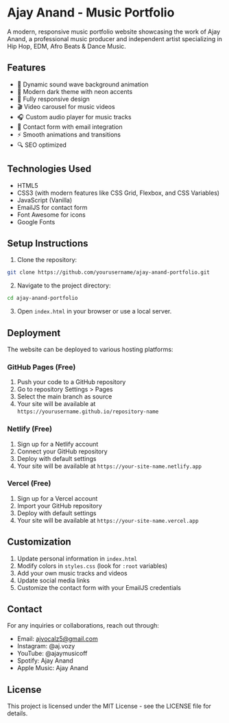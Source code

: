 # Ajay Anand - Music Portfolio

A modern, responsive music portfolio website showcasing the work of Ajay Anand, a professional music producer and independent artist specializing in Hip Hop, EDM, Afro Beats & Dance Music.

## Features

- 🎵 Dynamic sound wave background animation
- 🎨 Modern dark theme with neon accents
- 📱 Fully responsive design
- 🎬 Video carousel for music videos
- 🎧 Custom audio player for music tracks
- 📝 Contact form with email integration
- ⚡ Smooth animations and transitions
- 🔍 SEO optimized

## Technologies Used

- HTML5
- CSS3 (with modern features like CSS Grid, Flexbox, and CSS Variables)
- JavaScript (Vanilla)
- EmailJS for contact form
- Font Awesome for icons
- Google Fonts

## Setup Instructions

1. Clone the repository:
```bash
git clone https://github.com/yourusername/ajay-anand-portfolio.git
```

2. Navigate to the project directory:
```bash
cd ajay-anand-portfolio
```

3. Open `index.html` in your browser or use a local server.

## Deployment

The website can be deployed to various hosting platforms:

### GitHub Pages (Free)
1. Push your code to a GitHub repository
2. Go to repository Settings > Pages
3. Select the main branch as source
4. Your site will be available at `https://yourusername.github.io/repository-name`

### Netlify (Free)
1. Sign up for a Netlify account
2. Connect your GitHub repository
3. Deploy with default settings
4. Your site will be available at `https://your-site-name.netlify.app`

### Vercel (Free)
1. Sign up for a Vercel account
2. Import your GitHub repository
3. Deploy with default settings
4. Your site will be available at `https://your-site-name.vercel.app`

## Customization

1. Update personal information in `index.html`
2. Modify colors in `styles.css` (look for `:root` variables)
3. Add your own music tracks and videos
4. Update social media links
5. Customize the contact form with your EmailJS credentials

## Contact

For any inquiries or collaborations, reach out through:
- Email: ajvocalz5@gmail.com
- Instagram: @aj.vozy
- YouTube: @ajaymusicoff
- Spotify: Ajay Anand
- Apple Music: Ajay Anand

## License

This project is licensed under the MIT License - see the LICENSE file for details. 